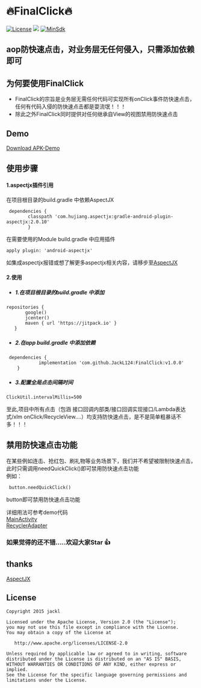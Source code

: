 
 # **🔥FinalClick🔥** #
 [![License](https://img.shields.io/badge/License%20-Apache%202-337ab7.svg)](https://www.apache.org/licenses/LICENSE-2.0)
 [![](https://jitpack.io/v/JackL124/FinalClick.svg)](https://www.jitpack.io/#JackL124/FinalClick)
 [![MinSdk](https://img.shields.io/badge/%20MinSdk%20-%2019%2B%20-f0ad4e.svg)](https://android-arsenal.com/api?level=19)


## aop防快速点击，对业务层无任何侵入，只需添加依赖即可 ###

 ## 为何要使用FinalClick
- FinalClick的宗旨是业务层无需任何代码可实现所有onClick事件防快速点击，任何有代码入侵的防快速点击都是耍流氓！！！
- 除此之外FinalClick同时提供对任何继承自View的视图禁用防快速点击

## Demo
[Download APK-Demo](apk/app-debug.apk)

## 使用步骤

#### 1.aspectjx插件引用
在项目根目录的build.gradle 中依赖AspectJX
```
 dependencies {
        classpath 'com.hujiang.aspectjx:gradle-android-plugin-aspectjx:2.0.10'
        }
```
在需要使用的Module build.gradle 中应用插件

```
apply plugin: 'android-aspectjx'
```
如集成aspectjx报错或想了解更多aspectjx相关内容，请移步至[AspectJX](https://github.com/HujiangTechnology/gradle_plugin_android_aspectjx)


#### 2.使用

* ##### 1.在项目根目录的build.gradle 中添加

```
repositories {
       google()
       jcenter()
       maven { url 'https://jitpack.io' }
   }
```

* ##### 2.在app build.gradle 中添加依赖
```
 dependencies {
 	        implementation 'com.github.JackL124:FinalClick:v1.0.0'
 	}
```
* ##### 3.配置全局点击间隔时间
```
ClickUtil.intervalMillis=500
```

至此,项目中所有点击（包涵 接口回调内部类/接口回调实现接口/Lambda表达式/xlm onClick/RecycleView....）均支持防快速点击，是不是简单粗暴话不多！！！

## 禁用防快速点击功能
在某些例如连击、抢红包、刷礼物等业务场景下，我们并不希望被限制快速点击，此时只需调用needQuickClick()即可禁用防快速点击功能
</br>例如：
```
 button.needQuickClick()
```
button即可禁用防快速点击功能

详细用法可参考demo代码</br>
[MainActivity](https://github.com/JackL124/FinalClick/blob/master/app/src/main/java/com/jackl/app/MainActivity.kt)</br>
[RecyclerAdapter](https://github.com/JackL124/FinalClick/blob/master/app/src/main/java/com/jackl/app/RecyclerAdapter.kt)


### 如果觉得的还不错.....欢迎大家Star 👍

## thanks
[AspectJX](https://github.com/HujiangTechnology/gradle_plugin_android_aspectjx)</br>

## License

    Copyright 2015 jackl

    Licensed under the Apache License, Version 2.0 (the "License");
    you may not use this file except in compliance with the License.
    You may obtain a copy of the License at

       http://www.apache.org/licenses/LICENSE-2.0

    Unless required by applicable law or agreed to in writing, software
    distributed under the License is distributed on an "AS IS" BASIS,
    WITHOUT WARRANTIES OR CONDITIONS OF ANY KIND, either express or implied.
    See the License for the specific language governing permissions and
    limitations under the License.


